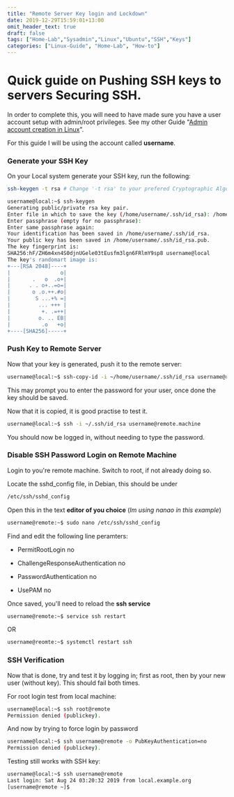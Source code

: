 ```yaml
---
title: "Remote Server Key login and Lockdown"
date: 2019-12-29T15:59:01+13:00
omit_header_text: true
draft: false
tags: ["Home-Lab","Sysadmin","Linux","Ubuntu","SSH","Keys"]
categories: ["Linux-Guide", "Home-Lab", "How-to"]
---
```

# Quick guide on Pushing SSH keys to servers Securing SSH.

In order to complete this, you will need to have made sure you have a user account setup with admin/root privileges. See my other Guide "[Admin account creation in Linux](https://blog.dmcindoe.dev/posts/2019-12-29-admin-account-creation-in-linux/)".

For this guide I will be using the account called **username**.

### Generate your SSH Key

On your Local system generate your SSH key, run the following:

``` bash
ssh-keygen -t rsa # Change '-t rsa' to your prefered Cryptographic Algorithm, or leave blank
```

``` bash
username@local:~$ ssh-keygen
Generating public/private rsa key pair.
Enter file in which to save the key (/home/username/.ssh/id_rsa): /home/username/.ssh/id_rsa
Enter passphrase (empty for no passphrase): 
Enter same passphrase again: 
Your identification has been saved in /home/username/.ssh/id_rsa.
Your public key has been saved in /home/username/.ssh/id_rsa.pub.
The key fingerprint is:
SHA256:hF/ZH6m4xn4S0djnUGele03tEusfm3lgn6FRlmY9sp8 username@local
The key's randomart image is:
+---[RSA 2048]----+
|                o|
|       .   o  .o+|
|      . . o+..=o=|
|       o .o.++.#o|
|        S ...+% =|
|         ... +++ |
|          +. .=++|
|         o. .. EB|
|          .o   +o|
+----[SHA256]-----+

```

### Push Key to Remote Server

Now that your key is generated, push it to the remote server:

``` bash
username@local:~$ ssh-copy-id -i ~/home/username/.ssh/id_rsa username@remote.machine
```
This may prompt you to enter the password for your user, once done the key should be saved.

Now that it is copied, it is good practise to test it.

``` bash
username@local:~$ ssh -i ~/.ssh/id_rsa username@remote.machine
```
You should now be logged in, without needing to type the password.

### Disable SSH Password Login on Remote Machine

Login to you're remote machine. Switch to root, if not already doing so.

Locate the sshd_config file, in Debian, this should be under 
``` bash
/etc/ssh/sshd_config 
```

Open this in the text **editor of you choice** (*Im using nanao in this example*)

``` bash
username@remote:~$ sudo nano /etc/ssh/sshd_config
```

Find and edit the following line peramters:

- PermitRootLogin no

- ChallengeResponseAuthentication no

- PasswordAuthentication no

- UsePAM no

Once saved, you'll need to reload the **ssh service**

``` bash
username@remote:~$ service ssh restart
```
OR

``` bash
username@reomte:~$ systemctl restart ssh
```

### SSH Verification

Now that is done, try and test it by logging in; first as root, then by your new user (without key). This should fail both times.

For root login test from local machine:

``` bash
username@local:~$ ssh root@remote
Permission denied (publickey).
```

And now by trying to force login by password

``` bash
username@local:~$ ssh username@remote -o PubKeyAuthentication=no
Permission denied (publickey).
```

Testing still works with SSH key:

``` bash
username@local:~$ ssh username@remote
Last login: Sat Aug 24 03:20:32 2019 from local.example.org
[username@remote ~]$
```